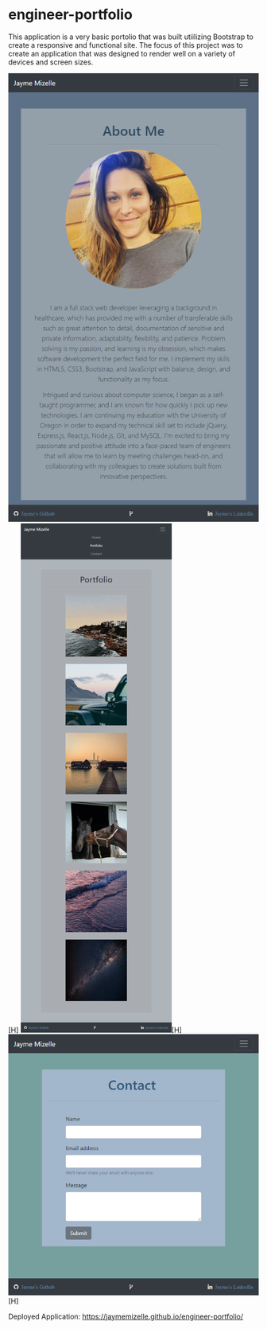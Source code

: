 # engineer-portfolio

This application is a very basic portolio that was built utiilizing Bootstrap to create a responsive and functional site. The focus of this project was to create an application that was designed to render well on a variety of devices and screen sizes.

![alternative text](./assets/images/about_me.png "Home Page")[H]
![alternative text](./assets/images/portfolio.png "Portfolio Page")[H]
![alternative text](./assets/images/contact.png "Contact Page")[H]


Deployed Application:  https://jaymemizelle.github.io/engineer-portfolio/
